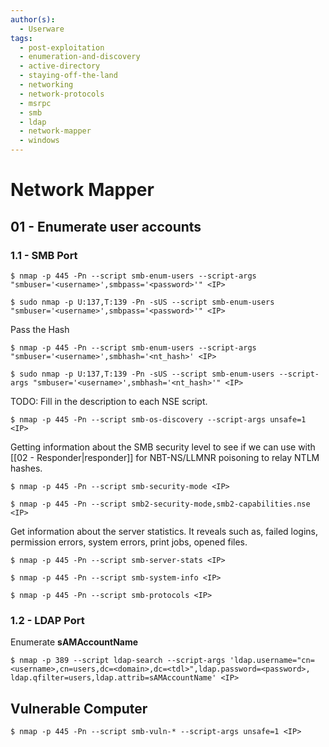 ```yaml
---
author(s):
  - Userware
tags:
  - post-exploitation
  - enumeration-and-discovery
  - active-directory
  - staying-off-the-land
  - networking
  - network-protocols
  - msrpc
  - smb
  - ldap
  - network-mapper
  - windows
---
```

# Network Mapper

## 01 - Enumerate user accounts

### 1.1 - SMB Port

```
$ nmap -p 445 -Pn --script smb-enum-users --script-args "smbuser='<username>',smbpass='<password>'" <IP>

$ sudo nmap -p U:137,T:139 -Pn -sUS --script smb-enum-users "smbuser='<username>',smbpass='<password>'" <IP>
```

Pass the Hash

```
$ nmap -p 445 -Pn --script smb-enum-users --script-args "smbuser='<username>',smbhash='<nt_hash>' <IP>

$ sudo nmap -p U:137,T:139 -Pn -sUS --script smb-enum-users --script-args "smbuser='<username>',smbhash='<nt_hash>'" <IP>
```

TODO: Fill in the description to each NSE script.

```
$ nmap -p 445 -Pn --script smb-os-discovery --script-args unsafe=1 <IP>
```

Getting information about the SMB security level to see if we can use with [[02 - Responder|responder]] for NBT-NS/LLMNR poisoning to relay NTLM hashes.

```
$ nmap -p 445 -Pn --script smb-security-mode <IP>
```

```
$ nmap -p 445 -Pn --script smb2-security-mode,smb2-capabilities.nse <IP>
```

Get information about the server statistics. It reveals such as, failed logins, permission errors, system errors, print jobs, opened files.

```
$ nmap -p 445 -Pn --script smb-server-stats <IP>
```

```
$ nmap -p 445 -Pn --script smb-system-info <IP>
```

```
$ nmap -p 445 -Pn --script smb-protocols <IP>
```

### 1.2 - LDAP Port

Enumerate **sAMAccountName**

```
$ nmap -p 389 --script ldap-search --script-args 'ldap.username="cn=<username>,cn=users,dc=<domain>,dc=<tdl>",ldap.password=<password>, ldap.qfilter=users,ldap.attrib=sAMAccountName' <IP>
```

## Vulnerable Computer

```
$ nmap -p 445 -Pn --script smb-vuln-* --script-args unsafe=1 <IP>
```